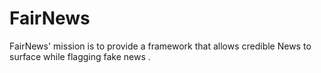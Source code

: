 # FairNews
FairNews' mission is to provide a framework that allows credible News to surface while flagging fake news  .
